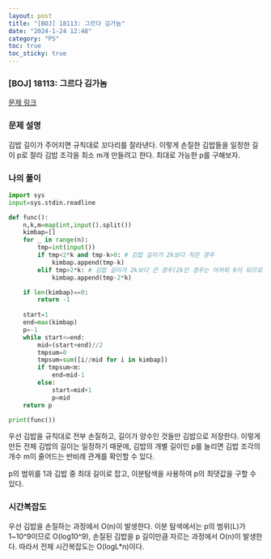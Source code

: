 ```yaml
---
layout: post
title: "[BOJ] 18113: 그르다 김가놈"
date: "2024-1-24 12:48"
category: "PS"
toc: true
toc_sticky: true
---
```

### [BOJ] 18113: 그르다 김가놈

[문제 링크](https://www.acmicpc.net/problem/18113)

### 문제 설명

김밥 길이가 주어지면 규칙대로 꼬다리를 잘라낸다. 이렇게 손질한 김밥들을 일정한 길이 p로 잘라 김밥 조각을 최소 m개 만들려고 한다. 최대로 가능한 p를 구해보자. 

### 나의 풀이

```python
import sys
input=sys.stdin.readline

def func():
    n,k,m=map(int,input().split())
    kimbap=[]
    for _ in range(n):
        tmp=int(input())
        if tmp<2*k and tmp-k>0: # 김밥 길이가 2k보다 작은 경우
            kimbap.append(tmp-k)
        elif tmp>2*k: # 김밥 길이가 2k보다 큰 경우(2k인 경우는 어차피 0이 되므로 제외)
            kimbap.append(tmp-2*k)

    if len(kimbap)==0:
        return -1
    
    start=1
    end=max(kimbap)
    p=-1
    while start<=end:
        mid=(start+end)//2
        tmpsum=0
        tmpsum=sum([i//mid for i in kimbap])
        if tmpsum<m:
            end=mid-1
        else:
            start=mid+1
            p=mid
    return p

print(func())
```

우선 김밥을 규칙대로 전부 손질하고, 길이가 양수인 것들만 김밥으로 저장한다. 이렇게 만든 전체 김밥의 길이는 일정하기 때문에, 김밥의 개별 길이인 p를 늘리면 김밥 조각의 개수 m이 줄어드는 반비례 관계를 확인할 수 있다. 

p의 범위를 1과 김밥 중 최대 길이로 잡고, 이분탐색을 사용하여 p의 최댓값을 구할 수 있다. 

### 시간복잡도

우선 김밥을 손질하는 과정에서 O(n)이 발생한다. 이분 탐색에서는 p의 범위(L)가 1~10^9이므로 O(log10^9), 손질된 김밥을 p 길이만큼 자르는 과정에서 O(n)이 발생한다. 따라서 전체 시간복잡도는 O(logL*n)이다.